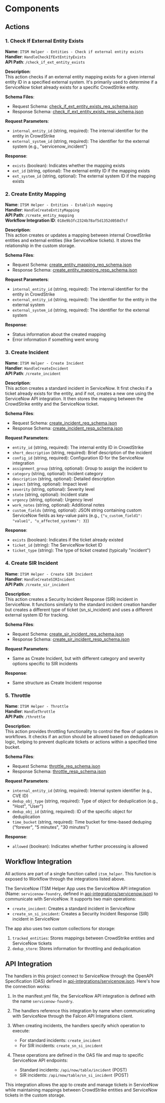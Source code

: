 # Components

## Actions

### 1. Check If External Entity Exists
**Name**: `ITSM Helper - Entities - Check if external entity exists`  
**Handler**: `HandleCheckIfExtEntityExists`  
**API Path**: `/check_if_ext_entity_exists`  

**Description**:  
This action checks if an external entity mapping exists for a given internal entity ID in a specified external system. It's primarily used to determine if a ServiceNow ticket already exists for a specific CrowdStrike entity.

**Schema Files**:
- Request Schema: [check_if_ext_entity_exists_req_schema.json](functions/itsmhelper/schemas/check_if_ext_entity_exists_req_schema.json)
- Response Schema: [check_if_ext_entity_exists_resp_schema.json](functions/itsmhelper/schemas/check_if_ext_entity_exists_resp_schema.json)

**Request Parameters**:
- `internal_entity_id` (string, required): The internal identifier for the entity in CrowdStrike
- `external_system_id` (string, required): The identifier for the external system (e.g., "servicenow_incident")

**Response**:
- `exists` (boolean): Indicates whether the mapping exists
- `ext_id` (string, optional): The external entity ID if the mapping exists
- `ext_system_id` (string, optional): The external system ID if the mapping exists

### 2. Create Entity Mapping
**Name**: `ITSM Helper - Entities - Establish mapping`  
**Handler**: `HandleCreateEntityMapping`  
**API Path**: `/create_entity_mapping`  
**Workflow Integration ID**: `018e9b3fc2324b78af5d1352d058d7cf`

**Description**:  
This action creates or updates a mapping between internal CrowdStrike entities and external entities (like ServiceNow tickets). It stores the relationship in the custom storage.

**Schema Files**:
- Request Schema: [create_entity_mapping_req_schema.json](functions/itsmhelper/schemas/create_entity_mapping_req_schema.json)
- Response Schema: [create_entity_mapping_resp_schema.json](functions/itsmhelper/schemas/create_entity_mapping_resp_schema.json)

**Request Parameters**:
- `internal_entity_id` (string, required): The internal identifier for the entity in CrowdStrike
- `external_entity_id` (string, required): The identifier for the entity in the external system
- `external_system_id` (string, required): The identifier for the external system

**Response**:
- Status information about the created mapping
- Error information if something went wrong

### 3. Create Incident
**Name**: `ITSM Helper - Create Incident`  
**Handler**: `HandleCreateIncident`  
**API Path**: `/create_incident`  

**Description**:  
This action creates a standard incident in ServiceNow. It first checks if a ticket already exists for the entity, and if not, creates a new one using the ServiceNow API integration. It then stores the mapping between the CrowdStrike entity and the ServiceNow ticket.

**Schema Files**:
- Request Schema: [create_incident_req_schema.json](functions/itsmhelper/schemas/create_incident_req_schema.json)
- Response Schema: [create_incident_resp_schema.json](functions/itsmhelper/schemas/create_incident_resp_schema.json)

**Request Parameters**:
- `entity_id` (string, required): The internal entity ID in CrowdStrike
- `short_description` (string, required): Brief description of the incident
- `config_id` (string, required): Configuration ID for the ServiceNow integration
- `assignment_group` (string, optional): Group to assign the incident to
- `category` (string, optional): Incident category
- `description` (string, optional): Detailed description
- `impact` (string, optional): Impact level
- `severity` (string, optional): Severity level
- `state` (string, optional): Incident state
- `urgency` (string, optional): Urgency level
- `work_notes` (string, optional): Additional notes
- `custom_fields` (string, optional): JSON string containing custom ServiceNow fields as key-value pairs (e.g., `{"u_custom_field1": "value1", "u_affected_systems": 3}`)

**Response**:
- `exists` (boolean): Indicates if the ticket already existed
- `ticket_id` (string): The ServiceNow ticket ID
- `ticket_type` (string): The type of ticket created (typically "incident")

### 4. Create SIR Incident
**Name**: `ITSM Helper - Create SIR Incident`  
**Handler**: `HandleCreateSIRIncident`  
**API Path**: `/create_sir_incident`  

**Description**:  
This action creates a Security Incident Response (SIR) incident in ServiceNow. It functions similarly to the standard incident creation handler but creates a different type of ticket (sn_si_incident) and uses a different external system ID for tracking.

**Schema Files**:
- Request Schema: [create_sir_incident_req_schema.json](functions/itsmhelper/schemas/create_sir_incident_req_schema.json)
- Response Schema: [create_sir_incident_resp_schema.json](functions/itsmhelper/schemas/create_sir_incident_resp_schema.json)

**Request Parameters**:
- Same as Create Incident, but with different category and severity options specific to SIR incidents

**Response**:
- Same structure as Create Incident response

### 5. Throttle
**Name**: `ITSM Helper - Throttle`  
**Handler**: `HandleThrottle`  
**API Path**: `/throttle`  

**Description**:  
This action provides throttling functionality to control the flow of updates in workflows. It checks if an action should be allowed based on deduplication logic, helping to prevent duplicate tickets or actions within a specified time bucket.

**Schema Files**:
- Request Schema: [throttle_req_schema.json](functions/itsmhelper/schemas/throttle_req_schema.json)
- Response Schema: [throttle_resp_schema.json](functions/itsmhelper/schemas/throttle_resp_schema.json)

**Request Parameters**:
- `internal_entity_id` (string, required): Internal system identifier (e.g., CVE ID)
- `dedup_obj_type` (string, required): Type of object for deduplication (e.g., "Host", "User")
- `dedup_obj_id` (string, required): ID of the specific object for deduplication
- `time_bucket` (string, required): Time bucket for time-based deduping ("forever", "5 minutes", "30 minutes")

**Response**:
- `allowed` (boolean): Indicates whether further processing is allowed

## Workflow Integration

All actions are part of a single function called `itsm_helper`. This function is exposed to Workflow through the integrations listed above.

The ServiceNow ITSM Helper App uses the ServiceNow API integration (Name: `servicenow-foundry`, defined in [api-integrations/servicenow.json](api-integrations/servicenow.json)) to communicate with ServiceNow. It supports two main operations:
- `create_incident`: Creates a standard incident in ServiceNow
- `create_sn_si_incident`: Creates a Security Incident Response (SIR) incident in ServiceNow

The app also uses two custom collections for storage:
1. `tracked_entities`: Stores mappings between CrowdStrike entities and ServiceNow tickets
2. `dedup_store`: Stores information for throttling and deduplication

## API Integration

The handlers in this project connect to ServiceNow through the OpenAPI Specification (OAS) defined in [api-integrations/servicenow.json](api-integrations/servicenow.json). Here's how the connection works:

1. In the manifest.yml file, the ServiceNow API integration is defined with the name `servicenow-foundry`.

2. The handlers reference this integration by name when communicating with ServiceNow through the Falcon API Integrations client.

3. When creating incidents, the handlers specify which operation to execute:
   - For standard incidents: `create_incident`
   - For SIR incidents: `create_sn_si_incident`

4. These operations are defined in the OAS file and map to specific ServiceNow API endpoints:
   - Standard incidents: `/api/now/table/incident` (POST)
   - SIR incidents: `/api/now/table/sn_si_incident` (POST)

This integration allows the app to create and manage tickets in ServiceNow while maintaining mappings between CrowdStrike entities and ServiceNow tickets in the custom storage.
